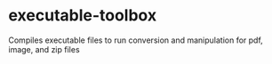 # executable-toolbox
Compiles executable files to run conversion and manipulation for pdf, image, and zip files 

